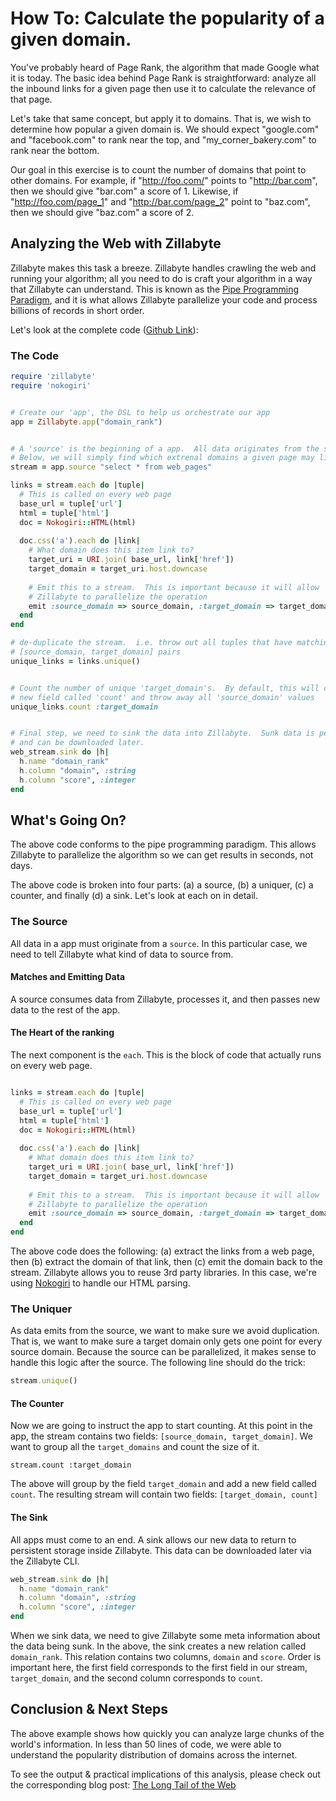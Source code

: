 # How To: Calculate the popularity of a given domain. 

You've probably heard of Page Rank, the algorithm that made Google what it is today.  The basic idea behind Page Rank is straightforward: analyze all the inbound links for a given page then use it to calculate the relevance of that page. 

Let's take that same concept, but apply it to domains.  That is, we wish to determine how popular a given domain is.  We should expect "google.com" and "facebook.com" to rank near the top, and "my_corner_bakery.com" to rank near the bottom. 

Our goal in this exercise is to count the number of domains that point to other domains.  For example, if "http://foo.com/" points to "http://bar.com", then we should give "bar.com" a score of 1.  Likewise, if "http://foo.com/page_1" and "http://bar.com/page_2" point to "baz.com", then we should give "baz.com" a score of 2. 

## Analyzing the Web with Zillabyte

Zillabyte makes this task a breeze.  Zillabyte handles crawling the web and running your algorithm; all you need to do is craft your algorithm in a way that Zillabyte can understand.  This is known as the [Pipe Programming Paradigm](), and it is what allows Zillabyte parallelize your code and process billions of records in short order. 

Let's look at the complete code ([Github Link](https://github.com/zillabyte/examples/tree/master/domain_rank)):

### The Code

```ruby
require 'zillabyte'
require 'nokogiri'


# Create our 'app', the DSL to help us orchestrate our app
app = Zillabyte.app("domain_rank")


# A 'source' is the beginning of a app.  All data originates from the source.
# Below, we will simply find which extrenal domains a given page may link to. 
stream = app.source "select * from web_pages"

links = stream.each do |tuple|  
  # This is called on every web page
  base_url = tuple['url']
  html = tuple['html']
  doc = Nokogiri::HTML(html)
  
  doc.css('a').each do |link| 
    # What domain does this item link to? 
    target_uri = URI.join( base_url, link['href'])
    target_domain = target_uri.host.downcase
    
    # Emit this to a stream.  This is important because it will allow
    # Zillabyte to parallelize the operation
    emit :source_domain => source_domain, :target_domain => target_domain
  end
end

# de-duplicate the stream.  i.e. throw out all tuples that have matching
# [source_domain, target_domain] pairs
unique_links = links.unique()


# Count the number of unique 'target_domain's.  By default, this will create a
# new field called 'count' and throw away all 'source_domain' values
unique_links.count :target_domain


# Final step, we need to sink the data into Zillabyte.  Sunk data is persistent
# and can be downloaded later. 
web_stream.sink do |h|
  h.name "domain_rank"
  h.column "domain", :string
  h.column "score", :integer
end

```


## What's Going On? 

The above code conforms to the pipe programming paradigm. This allows Zillabyte to parallelize the algorithm so we can get results in seconds, not days.  

The above code is broken into four parts: (a) a source, (b) a uniquer, (c) a counter, and finally (d) a sink.  Let's look at each on in detail. 

### The Source

All data in a app must originate from a `source`.  In this particular case, we need to tell Zillabyte what kind of data to source from.  

#### Matches and Emitting Data

A source consumes data from Zillabyte, processes it, and then passes new data to the rest of the app.  

#### The Heart of the ranking

The next component is the `each`.  This is the block of code that actually runs on every web page. 

```ruby

links = stream.each do |tuple|  
  # This is called on every web page
  base_url = tuple['url']
  html = tuple['html']
  doc = Nokogiri::HTML(html)
  
  doc.css('a').each do |link| 
    # What domain does this item link to? 
    target_uri = URI.join( base_url, link['href'])
    target_domain = target_uri.host.downcase
    
    # Emit this to a stream.  This is important because it will allow
    # Zillabyte to parallelize the operation
    emit :source_domain => source_domain, :target_domain => target_domain
  end
end
```

The above code does the following: (a) extract the links from a web page, then (b) extract the domain of that link, then (c) emit the domain back to the stream.  Zillabyte allows you to reuse 3rd party libraries.  In this case, we're using [Nokogiri](http://nokogiri.org/) to handle our HTML parsing. 

### The Uniquer

As data emits from the source, we want to make sure we avoid duplication.  That is, we want to make sure a target domain only gets one point for every source domain.  Because the source can be parallelized, it makes sense to handle this logic after the source.  The following line should do the trick:

```ruby
stream.unique()
```


#### The Counter

Now we are going to instruct the app to start counting.  At this point in the app, the stream contains two fields: `[source_domain, target_domain]`.  We want to group all the `target_domains` and count the size of it. 

```
stream.count :target_domain
```

The above will group by the field `target_domain` and add a new field called `count`.  The resulting stream will contain two fields: `[target_domain, count]`


#### The Sink

All apps must come to an end.  A sink allows our new data to return to persistent storage inside Zillabyte.  This data can be downloaded later via the Zillabyte CLI.  

```ruby
web_stream.sink do |h|
  h.name "domain_rank"
  h.column "domain", :string
  h.column "score", :integer
end
```

When we sink data, we need to give Zillabyte some meta information about the data being sunk.  In the above, the sink creates a new relation called `domain_rank`.  This relation contains two columns, `domain` and `score`.  Order is important here, the first field corresponds to the first field in our stream, `target_domain`, and the second column corresponds to `count`. 


## Conclusion & Next Steps 

The above example shows how quickly you can analyze large chunks of the world's information.  In less than 50 lines of code, we were able to understand the popularity distribution of domains across the internet.  

To see the output & practical implications of this analysis, please check out the corresponding blog post: [The Long Tail of the Web]()
